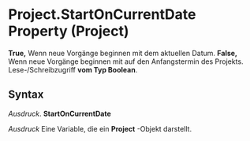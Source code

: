 
# Project.StartOnCurrentDate Property (Project)

 **True,** Wenn neue Vorgänge beginnen mit dem aktuellen Datum. **False,** Wenn neue Vorgänge beginnen mit auf den Anfangstermin des Projekts. Lese-/Schreibzugriff **vom Typ Boolean**.


## Syntax

 _Ausdruck_. **StartOnCurrentDate**

 _Ausdruck_ Eine Variable, die ein **Project** -Objekt darstellt.

